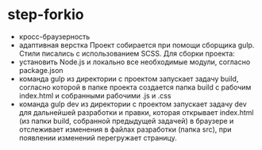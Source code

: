 # step-forkio
- кросс-браузерность
- адаптивная верстка 
Проект собирается при помощи сборщика gulp. Стили писались с использованием SCSS.
 Для сборки проекта:
- установить Node.js и локально все необходимые модули, согласно package.json
- команда gulp из директории с проектом запускает задачу build, согласно которой в папке проекта создается папка build с рабочим index.html и собранными рабочими .js и .css
- команда gulp dev из директории с проектом запускает задачу dev для дальнейшей разработки и правки, которая открывает index.html (из папки build, собранной предыдущей задачей) в браузере и отслеживает изменения в файлах разработки (папка src), при появлении изменений перегружает страницу.
